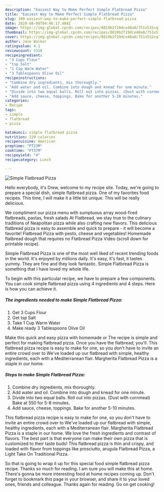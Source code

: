 ```yaml
---
description: "Easiest Way to Make Perfect Simple Flatbread Pizza"
title: "Easiest Way to Make Perfect Simple Flatbread Pizza"
slug: 389-easiest-way-to-make-perfect-simple-flatbread-pizza
date: 2020-08-08T04:46:17.484Z
image: https://img-global.cpcdn.com/recipes/8819b2f19dce40a0/751x532cq70/simple-flatbread-pizza-recipe-main-photo.jpg
thumbnail: https://img-global.cpcdn.com/recipes/8819b2f19dce40a0/751x532cq70/simple-flatbread-pizza-recipe-main-photo.jpg
cover: https://img-global.cpcdn.com/recipes/8819b2f19dce40a0/751x532cq70/simple-flatbread-pizza-recipe-main-photo.jpg
author: Jane Walker
ratingvalue: 4.1
reviewcount: 3318
recipeingredient:
- "3 Cups Flour"
- "tsp Salt"
- "1 Cup Warm Water"
- "3 Tablespoons Olive Oil"
recipeinstructions:
- "Combine dry ingredients, mix thoroughly."
- "Add water and oil. Combine into dough and knead for one minute."
- "Divide into two equal balls. Roll out into pizzas. (Dust with cornmeal) Bake at 550 for 5-8 minutes."
- "Add sauce, cheese, toppings. Bake for another 5-10 minutes."
categories:
- Recipe
tags:
- simple
- flatbread
- pizza

katakunci: simple flatbread pizza 
nutrition: 229 calories
recipecuisine: American
preptime: "PT23M"
cooktime: "PT37M"
recipeyield: "4"
recipecategory: Lunch

---
```



![Simple Flatbread Pizza](https://img-global.cpcdn.com/recipes/8819b2f19dce40a0/751x532cq70/simple-flatbread-pizza-recipe-main-photo.jpg)

Hello everybody, it's Drew, welcome to my recipe site. Today, we're going to prepare a special dish, simple flatbread pizza. One of my favorites food recipes. This time, I will make it a little bit unique. This will be really delicious.

We compliment our pizza menu with sumptuous array wood-fired flatbreads, pastas, fresh salads At Flatbread, we stay true to the culinary traditions of Neapolitan pizza while also crafting new flavors. This delicious flatbread pizza is easy to assemble and quick to prepare - it will become a favorite! Flatbread Pizza with pesto, cheese and vegetables! Homemade flatbread dough that requires no Flatbread Pizza Video (scroll down for printable recipe).

Simple Flatbread Pizza is one of the most well liked of recent trending foods in the world. It's enjoyed by millions daily. It's easy, it's fast, it tastes yummy. They are fine and they look fantastic. Simple Flatbread Pizza is something that I have loved my whole life.


To begin with this particular recipe, we have to prepare a few components. You can cook simple flatbread pizza using 4 ingredients and 4 steps. Here is how you can achieve it.

<!--inarticleads1-->

##### The ingredients needed to make Simple Flatbread Pizza:

1. Get 3 Cups Flour
1. Get tsp Salt
1. Take 1 Cup Warm Water
1. Make ready 3 Tablespoons Olive Oil


Make this quick and easy pizza with homemade or The recipe is simple and perfect for making flatbread pizza. Once you have the flatbread, you&#39;ll. This flatbread pizza recipe is easy to make for one, so you don&#39;t have to invite an entire crowd over to We&#39;ve loaded up our flatbread with simple, healthy ingredients, each with a Mediterranean flair. Margherita Flatbread Pizza is a staple in our home. 

<!--inarticleads2-->

##### Steps to make Simple Flatbread Pizza:

1. Combine dry ingredients, mix thoroughly.
1. Add water and oil. Combine into dough and knead for one minute.
1. Divide into two equal balls. Roll out into pizzas. (Dust with cornmeal) Bake at 550 for 5-8 minutes.
1. Add sauce, cheese, toppings. Bake for another 5-10 minutes.


This flatbread pizza recipe is easy to make for one, so you don&#39;t have to invite an entire crowd over to We&#39;ve loaded up our flatbread with simple, healthy ingredients, each with a Mediterranean flair. Margherita Flatbread Pizza is a staple in our home. We love the fresh ingredients and contrast of flavors. The best part is that everyone can make their own pizza that is customized to their taste buds! This flatbread pizza is thin and crispy, and loaded with flavor from toppings like prosciutto, arugula Flatbread Pizza, a Light Take On Traditional Pizza. 

So that is going to wrap it up for this special food simple flatbread pizza recipe. Thanks so much for reading. I am sure you will make this at home. There's gonna be more interesting food at home recipes coming up. Don't forget to bookmark this page in your browser, and share it to your loved ones, friends and colleague. Thanks again for reading. Go on get cooking!

